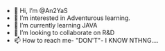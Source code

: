 - 👋 Hi, I’m @An2YaS
- 👀 I’m interested in Adventurous learning.
- 🌱 I’m currently learning JAVA
- 💞️ I’m looking to collaborate on R&D
- 📫 How to reach me- "DON'T"- I KNOW NTHNG....

<!---
An2YaS/An2YaS is a ✨ special ✨ repository because its `README.md` (this file) appears on your GitHub profile.
You can click the Preview link to take a look at your changes.
--->
